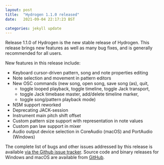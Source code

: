 ```yaml
---
layout: post
title:  "Hydrogen 1.1.0 released"
date:   2021-09-04 22:17:23 BST

categories: jekyll update
---
```


Release 1.1.0 of Hydrogen is the new stable release of Hydrogen. This release brings new features as well as many bug fixes, and is generally recommended for all users.

New features in this release include:

  - Keyboard cursor-driven pattern, song and note properties editing
  - Note selection and movement in pattern editors
  - New OSC commands (new song, open song, save song (as), quit,
      * toggle looped playback, toggle timeline, toggle Jack transport,
      * toggle Jack timebase master, add/delete timeline marker,
      * toggle song/pattern playback mode)
  - NSM support reworked
  - Deprecating JACK-session
  - Instrument main pitch shift offset
  - Custom pattern size support with representation in note values
  - Custom pan law support in mixer
  - Audio output device selection in CoreAudio (macOS) and PortAudio (Windows)

The complete list of bugs and other issues addressed by this release is available [via the Github issue tracker](https://github.com/hydrogen-music/hydrogen/milestone/5?closed=1).
Source code and binary releases for Windows and macOS are available from [GitHub](https://github.com/hydrogen-music/hydrogen/releases/tag/1.1.0). 
